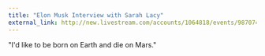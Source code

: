 ```yaml
--- 
title: "Elon Musk Interview with Sarah Lacy"
external_link: http://new.livestream.com/accounts/1064818/events/987074/videos/1908918
---
```

"I'd like to be born on Earth and die on Mars."
